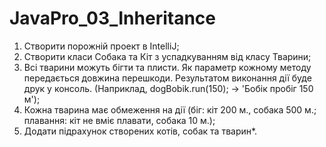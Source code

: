 # JavaPro_03_Inheritance
1. Створити порожній проект в IntelliJ;
2. Створити класи Собака та Кіт з успадкуванням від класу Тварини;
3. Всі тварини можуть бігти та плисти. Як параметр кожному методу передається довжина перешкоди. Результатом виконання дії буде друк у консоль.
   (Наприклад, dogBobik.run(150); -> 'Бобік пробіг 150 м');
4. Кожна тварина має обмеження на дії (біг: кіт 200 м., собака 500 м.; плавання: кіт не вміє плавати, собака 10 м.);
5. Додати підрахунок створених котів, собак та тварин*.
